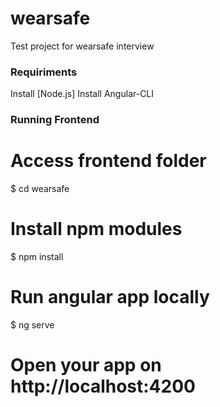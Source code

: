 # wearsafe
Test project for wearsafe interview

### Requiriments
Install [Node.js]
Install Angular-CLI

### Running Frontend
# Access frontend folder
$ cd wearsafe
# Install npm modules
$ npm install
# Run angular app locally
$ ng serve
# Open your app on http://localhost:4200